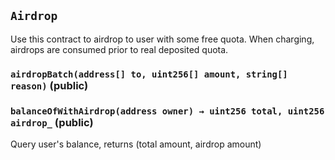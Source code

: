 ## `Airdrop`

Use this contract to airdrop to user with some free quota.
When charging, airdrops are consumed prior to real deposited quota.




### `airdropBatch(address[] to, uint256[] amount, string[] reason)` (public)





### `balanceOfWithAirdrop(address owner) → uint256 total, uint256 airdrop_` (public)

Query user's balance, returns (total amount, airdrop amount)






